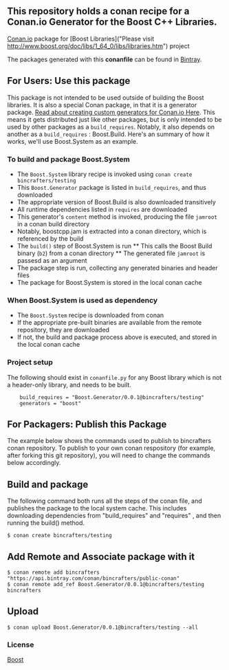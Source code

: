 ## This repository holds a conan recipe for a Conan.io Generator for the Boost C++ Libraries.

[Conan.io](https://conan.io) package for [Boost Libraries]("Please visit http://www.boost.org/doc/libs/1_64_0/libs/libraries.htm") project

The packages generated with this **conanfile** can be found in [Bintray](https://bintray.com/bincrafters/public-conan/Boost.Generator%3Abincrafters).

## For Users: Use this package

This package is not intended to be used outside of building the Boost libraries. It is also a special Conan package, in that it is a generator package.  [Read about creating custom generators for Conan.io Here](conanio.readthedocs.io/en/latest/howtos/dyn_generators.html).  This means it gets distributed just like other packages, but is only intended to be used by other packages as a `build_requires`.  Notably, it also depends on another as a `build_requires` : Boost.Build.  Here's an summary of how it works, we'll use Boost.System as an example. 

### To build and package Boost.System
* The `Boost.System` library recipe is invoked using `conan create bincrafters/testing`
* This `Boost.Generator` package is listed in `build_requires`, and thus downloaded
* The appropriate version of Boost.Build is also downloaded transitively
* All runtime dependencies listed in `requires` are downloaded
* This generator's `content` method is invoked, producing the file `jamroot` in a conan build directory
* Notably, boostcpp.jam is extracted into a conan directory, which is referenced by the build
* The `build()` step of Boost.System is run
** This calls the Boost Build binary (`b2`) from a conan directory
** The generated file `jamroot` is passesd as an argument
* The package step is run, collecting any generated binaries and header files
* The package for Boost.System is stored in the local conan cache

### When Boost.System is used as dependency
* The `Boost.System` recipe is downloaded from conan
* If the appropriate pre-built binaries are available from the remote repository, they are downloaded
* If not, the build and package process above is executed, and stored in the local conan cache


### Project setup

The following should exist in `conanfile.py` for any Boost library which is not a header-only library, and needs to be built. 

```
	build_requires = "Boost.Generator/0.0.1@bincrafters/testing"
    generators = "boost"
```
	
## For Packagers: Publish this Package

The example below shows the commands used to publish to bincrafters conan repository. To publish to your own conan respository (for example, after forking this git repository), you will need to change the commands below accordingly. 

## Build  and package 

The following command both runs all the steps of the conan file, and publishes the package to the local system cache.  This includes downloading dependencies from "build_requires" and "requires" , and then running the build() method. 

    $ conan create bincrafters/testing
	
## Add Remote and Associate package with it

	$ conan remote add bincrafters "https://api.bintray.com/conan/bincrafters/public-conan"
	$ conan remote add_ref Boost.Generator/0.0.1@bincrafters/testing bincrafters

## Upload

    $ conan upload Boost.Generator/0.0.1@bincrafters/testing --all

### License
[Boost](LICENSE)
